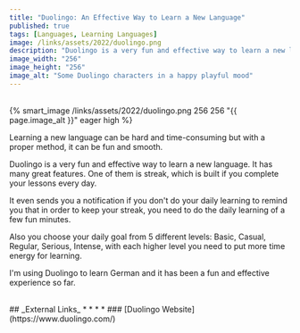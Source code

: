 ```yaml
---
title: "Duolingo: An Effective Way to Learn a New Language"
published: true
tags: [Languages, Learning Languages]
image: /links/assets/2022/duolingo.png
description: "Duolingo is a very fun and effective way to learn a new language."
image_width: "256"
image_height: "256"
image_alt: "Some Duolingo characters in a happy playful mood"
---
```


<br>
{% smart_image /links/assets/2022/duolingo.png 256 256 "{{ page.image_alt }}" eager high %}
<br>

Learning a new language can be hard and time-consuming but with a proper method, it can be fun and smooth. 

Duolingo is a very fun and effective way to learn a new language. 
It has many great features. One of them is streak, which is built if you complete your lessons every day. 

It even sends you a notification if you don't do your daily learning to remind you that in order to keep your streak, you need to do the daily learning of a few fun minutes.

Also you choose your daily goal from 5 different levels: Basic, Casual, Regular, Serious, Intense, with each higher level you need to put more time energy for learning.

I'm using Duolingo to learn German and it has been a fun and effective experience so far.

<br>
## _External Links_
* * *
* ### [Duolingo Website](https://www.duolingo.com/)
